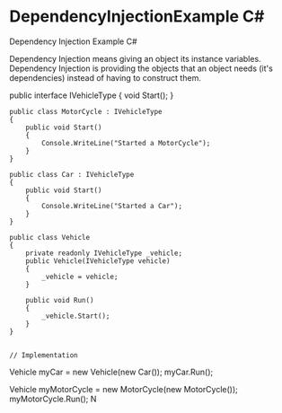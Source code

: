 # DependencyInjectionExample C#
Dependency Injection Example C#

Dependency Injection means giving an object its instance variables.
Dependency Injection is providing the objects that an object needs (it's dependencies) instead of having to construct them.


public interface IVehicleType
    {
        void Start();
    }

    public class MotorCycle : IVehicleType
    {
        public void Start()
        {
            Console.WriteLine("Started a MotorCycle");
        }
    }

    public class Car : IVehicleType
    {
        public void Start()
        {
            Console.WriteLine("Started a Car");
        }
    }

    public class Vehicle
    {
        private readonly IVehicleType _vehicle;
        public Vehicle(IVehicleType vehicle)
        {
            _vehicle = vehicle;
        }

        public void Run()
        {
            _vehicle.Start();
        }
    }
    
    
    // Implementation
   Vehicle myCar = new Vehicle(new Car());
   myCar.Run();
   
   Vehicle myMotorCycle = new MotorCycle(new MotorCycle());
   myMotorCycle.Run();
N
